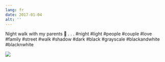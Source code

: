 ```yaml
---
lang: fr
date: 2017-01-04
alt: ''
---
```


Night walk with my parents 👫
.
.
.
#night #light #people #couple #love #family #street #walk #shadow #dark #black #grayscale #blackandwhite #blacknwhite

![](/photos/2017-01-04-1483549576.jpg)
